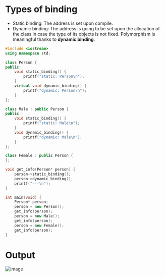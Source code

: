 # Types of binding
- Static binding: The address is set upon compile.
- Dynamic binding: The address is going to be set upon the allocation of the class in case the type of its objects is not fixed. Polymorphism is meaningful thanks to **dynamic binding**.
~~~c++
#include <iostream>
using namespace std;

class Person {
public:
    void static_binding() {
        printf("static: Person\n");
    }
    virtual void dynamic_binding() {
        printf("dynamic: Person\n");
    }
};

class Male : public Person {
public:
    void static_binding() {
        printf("static: Male\n");
    }
    void dynamic_binding() {
        printf("dynamic: Male\n");
    }
};

class Female : public Person {
};

void get_info(Person* person) {
    person->static_binding();
    person->dynamic_binding();
    printf("---\n");
}

int main(void) {
    Person* person;
    person = new Person();
    get_info(person);
    person = new Male();
    get_info(person);
    person = new Female();
    get_info(person);
}
~~~
# Output
![image](https://user-images.githubusercontent.com/67142421/221264116-ce996b0f-d8b5-4356-aa01-4397eb64cdd7.png)

